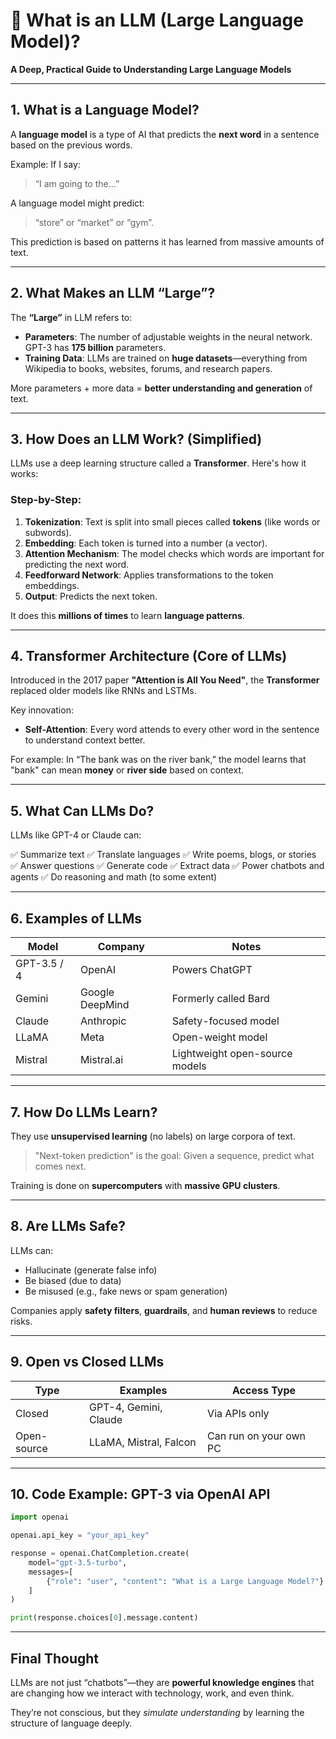 # 🧠 What is an LLM (Large Language Model)?

**A Deep, Practical Guide to Understanding Large Language Models**

---

##  1. What is a Language Model?

A **language model** is a type of AI that predicts the **next word** in a sentence based on the previous words.

Example:
If I say:

> “I am going to the…”

A language model might predict:

> “store” or “market” or “gym”.

This prediction is based on patterns it has learned from massive amounts of text.

---

##  2. What Makes an LLM “Large”?

The **“Large”** in LLM refers to:

* **Parameters**: The number of adjustable weights in the neural network. GPT-3 has **175 billion** parameters.
* **Training Data**: LLMs are trained on **huge datasets**—everything from Wikipedia to books, websites, forums, and research papers.

More parameters + more data = **better understanding and generation** of text.

---

##  3. How Does an LLM Work? (Simplified)

LLMs use a deep learning structure called a **Transformer**. Here's how it works:

###  Step-by-Step:

1. **Tokenization**: Text is split into small pieces called **tokens** (like words or subwords).
2. **Embedding**: Each token is turned into a number (a vector).
3. **Attention Mechanism**: The model checks which words are important for predicting the next word.
4. **Feedforward Network**: Applies transformations to the token embeddings.
5. **Output**: Predicts the next token.

It does this **millions of times** to learn **language patterns**.

---

##  4. Transformer Architecture (Core of LLMs)

Introduced in the 2017 paper **"Attention is All You Need"**, the **Transformer** replaced older models like RNNs and LSTMs.

Key innovation:

* **Self-Attention**: Every word attends to every other word in the sentence to understand context better.

For example:
In “The bank was on the river bank,”
the model learns that "bank" can mean **money** or **river side** based on context.

---

##  5. What Can LLMs Do?

LLMs like GPT-4 or Claude can:

✅ Summarize text
✅ Translate languages
✅ Write poems, blogs, or stories
✅ Answer questions
✅ Generate code
✅ Extract data
✅ Power chatbots and agents
✅ Do reasoning and math (to some extent)

---

##  6. Examples of LLMs

| Model       | Company         | Notes                          |
| ----------- | --------------- | ------------------------------ |
| GPT-3.5 / 4 | OpenAI          | Powers ChatGPT                 |
| Gemini      | Google DeepMind | Formerly called Bard           |
| Claude      | Anthropic       | Safety-focused model           |
| LLaMA       | Meta            | Open-weight model              |
| Mistral     | Mistral.ai      | Lightweight open-source models |

---

##  7. How Do LLMs Learn?

They use **unsupervised learning** (no labels) on large corpora of text.

> "Next-token prediction" is the goal:
> Given a sequence, predict what comes next.

Training is done on **supercomputers** with **massive GPU clusters**.

---

##  8. Are LLMs Safe?

LLMs can:

* Hallucinate (generate false info)
* Be biased (due to data)
* Be misused (e.g., fake news or spam generation)

Companies apply **safety filters**, **guardrails**, and **human reviews** to reduce risks.

---

##  9. Open vs Closed LLMs

| Type        | Examples               | Access Type            |
| ----------- | ---------------------- | ---------------------- |
| Closed      | GPT-4, Gemini, Claude  | Via APIs only          |
| Open-source | LLaMA, Mistral, Falcon | Can run on your own PC |

---


##  10. Code Example: GPT-3 via OpenAI API

```python
import openai

openai.api_key = "your_api_key"

response = openai.ChatCompletion.create(
    model="gpt-3.5-turbo",
    messages=[
        {"role": "user", "content": "What is a Large Language Model?"}
    ]
)

print(response.choices[0].message.content)
```

---


##  Final Thought

LLMs are not just “chatbots”—they are **powerful knowledge engines** that are changing how we interact with technology, work, and even think.

They’re not conscious, but they *simulate understanding* by learning the structure of language deeply.
